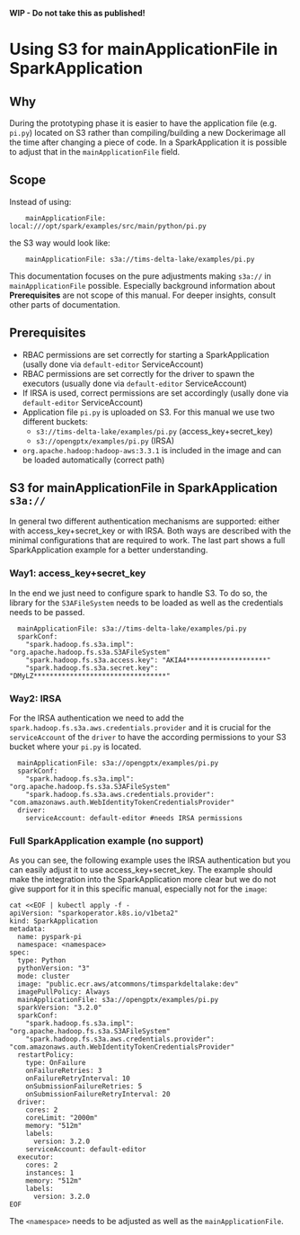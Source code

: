 **WIP - Do not take this as published!**

# Using S3 for mainApplicationFile in SparkApplication

## Why

During the prototyping phase it is easier to have the application file (e.g. `pi.py`) located on S3 rather than compiling/building a new Dockerimage all the time after changing a piece of code. In a SparkApplication it is possible to adjust that in the `mainApplicationFile` field.

## Scope

Instead of using:
```
    mainApplicationFile: local:///opt/spark/examples/src/main/python/pi.py
```
the S3 way would look like:
```
    mainApplicationFile: s3a://tims-delta-lake/examples/pi.py
```

This documentation focuses on the pure adjustments making `s3a://` in `mainApplicationFile` possible. Especially background information about **Prerequisites** are not scope of this manual. For deeper insights, consult other parts of documentation.

## Prerequisites

- RBAC permissions are set correctly for starting a SparkApplication (usally done via `default-editor` ServiceAccount)
- RBAC permissions are set correctly for the driver to spawn the executors (usually done via `default-editor` ServiceAccount)
- If IRSA is used, correct permissions are set accordingly (usally done via `default-editor` ServiceAccount)
- Application file `pi.py` is uploaded on S3. For this manual we use two different buckets:
  - `s3://tims-delta-lake/examples/pi.py` (access_key+secret_key)
  - `s3://opengptx/examples/pi.py` (IRSA)
- `org.apache.hadoop:hadoop-aws:3.3.1` is included in the image and can be loaded automatically (correct path)

## S3 for mainApplicationFile in SparkApplication `s3a://`

In general two different authentication mechanisms are supported: either with access_key+secret_key or with IRSA. Both ways are described with the minimal configurations that are required to work. The last part shows a full SparkApplication example for a better understanding.

### Way1: access_key+secret_key

In the end we just need to configure spark to handle S3. To do so, the library for the `S3AFileSystem` needs to be loaded as well as the credentials needs to be passed.

```
  mainApplicationFile: s3a://tims-delta-lake/examples/pi.py
  sparkConf:
    "spark.hadoop.fs.s3a.impl": "org.apache.hadoop.fs.s3a.S3AFileSystem"
    "spark.hadoop.fs.s3a.access.key": "AKIA4********************"
    "spark.hadoop.fs.s3a.secret.key": "DMyLZ*********************************"
```

### Way2: IRSA

For the IRSA authentication we need to add the `spark.hadoop.fs.s3a.aws.credentials.provider` and it is crucial for the `serviceAccount` of the `driver` to have the according permissions to your S3 bucket where your `pi.py` is located.

```
  mainApplicationFile: s3a://opengptx/examples/pi.py
  sparkConf:
    "spark.hadoop.fs.s3a.impl": "org.apache.hadoop.fs.s3a.S3AFileSystem"
    "spark.hadoop.fs.s3a.aws.credentials.provider": "com.amazonaws.auth.WebIdentityTokenCredentialsProvider"
  driver:
    serviceAccount: default-editor #needs IRSA permissions
```

### Full SparkApplication example (no support)

As you can see, the following example uses the IRSA authentication but you can easily adjust it to use access_key+secret_key.
The example should make the integration into the SparkApplication more clear but we do not give support for it in this specific manual, especially not for the `image`:
```
cat <<EOF | kubectl apply -f -
apiVersion: "sparkoperator.k8s.io/v1beta2"
kind: SparkApplication
metadata:
  name: pyspark-pi
  namespace: <namespace>
spec:
  type: Python
  pythonVersion: "3"
  mode: cluster
  image: "public.ecr.aws/atcommons/timsparkdeltalake:dev"
  imagePullPolicy: Always
  mainApplicationFile: s3a://opengptx/examples/pi.py
  sparkVersion: "3.2.0"
  sparkConf:
    "spark.hadoop.fs.s3a.impl": "org.apache.hadoop.fs.s3a.S3AFileSystem"
    "spark.hadoop.fs.s3a.aws.credentials.provider": "com.amazonaws.auth.WebIdentityTokenCredentialsProvider"
  restartPolicy:
    type: OnFailure
    onFailureRetries: 3
    onFailureRetryInterval: 10
    onSubmissionFailureRetries: 5
    onSubmissionFailureRetryInterval: 20
  driver:
    cores: 2
    coreLimit: "2000m"
    memory: "512m"
    labels:
      version: 3.2.0
    serviceAccount: default-editor
  executor:
    cores: 2
    instances: 1
    memory: "512m"
    labels:
      version: 3.2.0
EOF
```
The `<namespace>` needs to be adjusted as well as the `mainApplicationFile`.